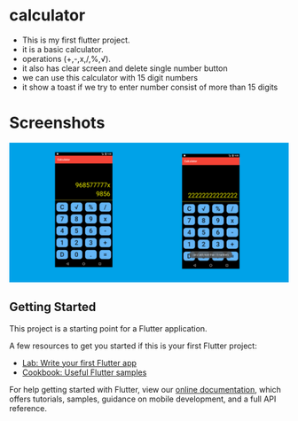 # calculator
 - This is my first flutter project.
 - it is a basic calculator.
 - operations (+,-,x,/,%,√).
 - it also has clear screen and delete single number button
 - we can use this calculator with 15 digit numbers
 - it show a toast if we try to enter number consist of more than 15 digits
# Screenshots
![screenshot1](https://raw.githubusercontent.com/harshsinghs1058/calculator/master/screenshots/c2.png)
## Getting Started

This project is a starting point for a Flutter application.

A few resources to get you started if this is your first Flutter project:

- [Lab: Write your first Flutter app](https://flutter.dev/docs/get-started/codelab)
- [Cookbook: Useful Flutter samples](https://flutter.dev/docs/cookbook)

For help getting started with Flutter, view our
[online documentation](https://flutter.dev/docs), which offers tutorials,
samples, guidance on mobile development, and a full API reference.
